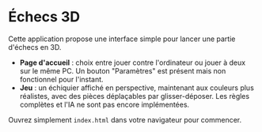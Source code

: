 # Échecs 3D

Cette application propose une interface simple pour lancer une partie d'échecs en 3D.

- **Page d'accueil** : choix entre jouer contre l'ordinateur ou jouer à deux sur le même PC. Un bouton "Paramètres" est présent mais non fonctionnel pour l'instant.
- **Jeu** : un échiquier affiché en perspective, maintenant aux couleurs plus réalistes, avec des pièces déplaçables par glisser-déposer. Les règles complètes et l'IA ne sont pas encore implémentées.

Ouvrez simplement `index.html` dans votre navigateur pour commencer.
